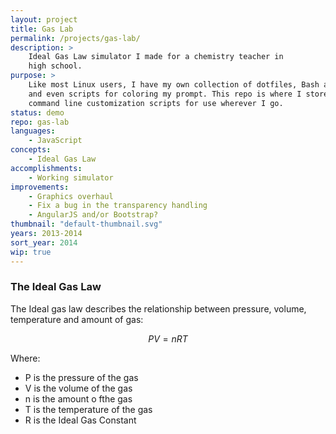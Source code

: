 ```yaml
---
layout: project
title: Gas Lab
permalink: /projects/gas-lab/
description: >
    Ideal Gas Law simulator I made for a chemistry teacher in
    high school.
purpose: >
    Like most Linux users, I have my own collection of dotfiles, Bash aliases
    and even scripts for coloring my prompt. This repo is where I store my
    command line customization scripts for use wherever I go.
status: demo
repo: gas-lab
languages:
    - JavaScript
concepts:
    - Ideal Gas Law
accomplishments:
    - Working simulator
improvements:
    - Graphics overhaul
    - Fix a bug in the transparency handling
    - AngularJS and/or Bootstrap?
thumbnail: "default-thumbnail.svg"
years: 2013-2014
sort_year: 2014
wip: true
---
```


### The Ideal Gas Law

The Ideal gas law describes the relationship between pressure, volume,
temperature and amount of gas:

$$ PV = nRT $$

Where:

<!-- TODO: Add Units -->

* P is the pressure of the gas
* V is the volume of the gas
* n is the amount o fthe gas
* T is the temperature of the gas
* R is the Ideal Gas Constant
